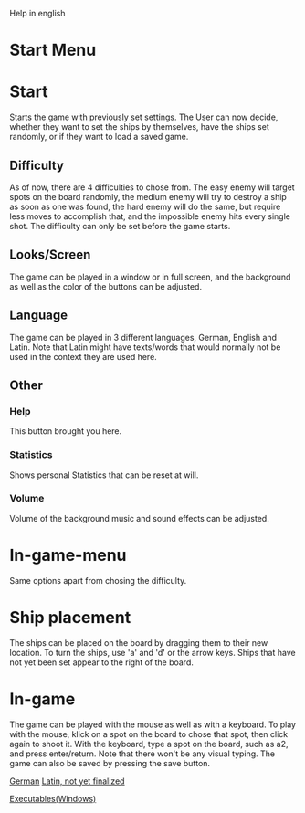 Help in english

# Start Menu
# Start
Starts the game with previously set settings. The User can now decide, whether they want to set the ships by themselves, have the ships set randomly, or if they want to load a saved game.

## Difficulty
As of now, there are 4 difficulties to chose from. The easy enemy will target spots on the board randomly, the medium enemy will try to destroy a ship as soon as one was found, the hard enemy will do the same, but require less moves to accomplish that, and the impossible enemy hits every single shot.
The difficulty can only be set before the game starts.

## Looks/Screen
The game can be played in a window or in full screen, and the background as well as the color of the buttons can be adjusted.

## Language
The game can be played in 3 different languages, German, English and Latin. Note that Latin might have texts/words that would normally not be used in the context they are used here.

## Other
### Help
This button brought you here.
### Statistics
Shows personal Statistics that can be reset at will.
### Volume
Volume of the background music and sound effects can be adjusted.

# In-game-menu
Same options apart from chosing the difficulty.

# Ship placement
The ships can be placed on the board by dragging them to their new location. To turn the ships, use 'a' and 'd' or the arrow keys. Ships that have not yet been set appear to the right of the board.

# In-game
The game can be played with the mouse as well as with a keyboard. To play with the mouse, klick on a spot on the board to chose that spot, then click again to shoot it. With the keyboard, type a spot on the board, such as a2, and press enter/return. Note that there won't be any visual typing.
The game can also be saved by pressing the save button.

[German](https://github.com/airberlin1/schiffe_versenken/blob/master/help/HilfeDeutschAlpha4.md)
  [Latin, not yet finalized](https://github.com/airberlin1/schiffe_versenken/blob/master/help/AuxiliumLatinumAlpha4.md)

[Executables(Windows)](https://drive.google.com/drive/folders/1n1nREr9wTsSy-yhHl3U8TFUes2SZ59io)
